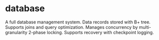 # database
A full database management system. Data records stored with B+ tree. Supports joins and query optimization. Manages concurrency by multi-granularity 2-phase locking. Supports recovery with checkpoint logging.
